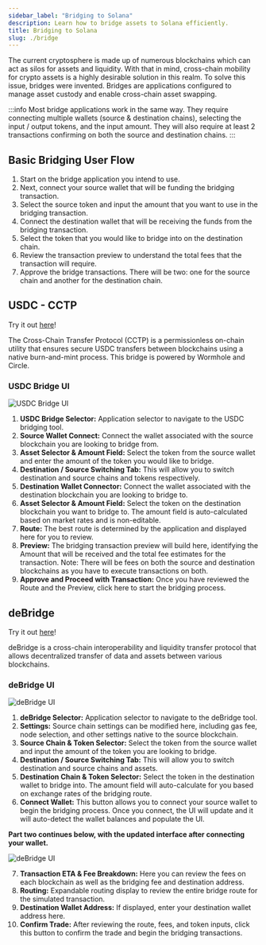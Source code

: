 ```yaml
---
sidebar_label: "Bridging to Solana"
description: Learn how to bridge assets to Solana efficiently.
title: Bridging to Solana
slug: ./bridge
---
```


<head>
    <title>Bridge to Solana: Step-by-Step Asset Transfer Guide | Jupiter Station</title>
    <meta name="twitter:card" content="summary" />
</head>

The current cryptosphere is made up of numerous blockchains which can act as silos for assets and liquidity. With that in mind, cross-chain mobility for crypto assets is a highly desirable solution in this realm. To solve this issue, bridges were invented. Bridges are applications configured to manage asset custody and enable cross-chain asset swapping. 

:::info 
Most bridge applications work in the same way. They require connecting multiple wallets (source & destination chains), selecting the input / output tokens, and the input amount. They will also require at least 2 transactions confirming on both the source and destination chains.
:::

## Basic Bridging User Flow

1. Start on the bridge application you intend to use. 
2. Next, connect your source wallet that will be funding the bridging transaction.
3. Select the source token and input the amount that you want to use in the bridging transaction.
4. Connect the destination wallet that will be receiving the funds from the bridging transaction.
5. Select the token that you would like to bridge into on the destination chain.
6. Review the transaction preview to understand the total fees that the transaction will require.
7. Approve the bridge transactions. There will be two: one for the source chain and another for the destination chain.

## USDC - CCTP

Try it out [here](https://jup.ag/onboard/cctp)!

The Cross-Chain Transfer Protocol (CCTP) is a permissionless on-chain utility that ensures secure USDC transfers between blockchains using a native burn-and-mint process. This bridge is powered by Wormhole and Circle.

### USDC Bridge UI

![USDC Bridge UI](../img/bridge/bridge-4.png)

1. **USDC Bridge Selector:** Application selector to navigate to the USDC bridging tool.
2. **Source Wallet Connect:** Connect the wallet associated with the source blockchain you are looking to bridge from.
3. **Asset Selector & Amount Field:** Select the token from the source wallet and enter the amount of the token you would like to bridge.
4. **Destination / Source Switching Tab:** This will allow you to switch destination and source chains and tokens respectively.
5. **Destination Wallet Connector:** Connect the wallet associated with the destination blockchain you are looking to bridge to.
6. **Asset Selector & Amount Field:** Select the token on the destination blockchain you want to bridge to. The amount field is auto-calculated based on market rates and is non-editable.
7. **Route:** The best route is determined by the application and displayed here for you to review.
8. **Preview:** The bridging transaction preview will build here, identifying the Amount that will be received and the total fee estimates for the transaction. Note: There will be fees on both the source and destination blockchains as you have to execute transactions on both.
9. **Approve and Proceed with Transaction:** Once you have reviewed the Route and the Preview, click here to start the bridging process.

## deBridge

Try it out [here](https://jup.ag/onboard/debridge)!

deBridge is a cross-chain interoperability and liquidity transfer protocol that allows decentralized transfer of data and assets between various blockchains.

### deBridge UI

![deBridge UI](../img/bridge/bridge-5.png)

1. **deBridge Selector:** Application selector to navigate to the deBridge tool.
2. **Settings:** Source chain settings can be modified here, including gas fee, node selection, and other settings native to the source blockchain.
3. **Source Chain & Token Selector:** Select the token from the source wallet and input the amount of the token you are looking to bridge. 
4. **Destination / Source Switching Tab:** This will allow you to switch destination and source chains and assets.
5. **Destination Chain & Token Selector:** Select the token in the destination wallet to bridge into. The amount field will auto-calculate for you based on exchange rates of the bridging route.
6. **Connect Wallet:** This button allows you to connect your source wallet to begin the bridging process. Once you connect, the UI will update and it will auto-detect the wallet balances and populate the UI.

**Part two continues below, with the updated interface after connecting your wallet.**

![deBridge UI](../img/bridge/bridge-6.png)

7. **Transaction ETA & Fee Breakdown:** Here you can review the fees on each blockchain as well as the bridging fee and destination address.
8. **Routing:** Expandable routing display to review the entire bridge route for the simulated transaction.
9. **Destination Wallet Address:** If displayed, enter your destination wallet address here. 
10. **Confirm Trade:** After reviewing the route, fees, and token inputs, click this button to confirm the trade and begin the bridging transactions. 